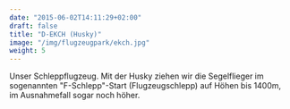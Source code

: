 ```yaml
---
date: "2015-06-02T14:11:29+02:00"
draft: false
title: "D-EKCH (Husky)"
image: "/img/flugzeugpark/ekch.jpg"
weight: 5
---
```


Unser Schleppflugzeug.<!--more--> Mit der Husky ziehen wir die Segelflieger im sogenannten "F-Schlepp"-Start (Flugzeugschlepp) auf Höhen bis 1400m, im Ausnahmefall sogar noch höher.
